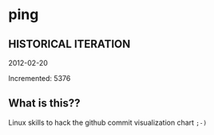 # ping

## HISTORICAL ITERATION
2012-02-20

Incremented: 5376

## What is this?? 
Linux skills to hack the github commit visualization chart `;-)`
